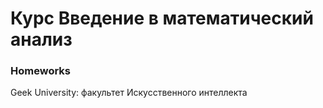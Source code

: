 # Курс Введение в математический анализ

### Homeworks

Geek University: факультет Искусственного интеллекта

